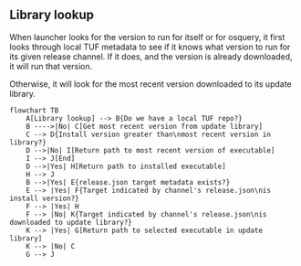 ## Library lookup

When launcher looks for the version to run for itself or for osquery, it first
looks through local TUF metadata to see if it knows what version to run for its
given release channel. If it does, and the version is already downloaded, it
will run that version.

Otherwise, it will look for the most recent version downloaded to its update
library.

```mermaid
flowchart TB
    A[Library lookup] --> B{Do we have a local TUF repo?}
    B ---->|No| C[Get most recent version from update library]
    C --> D{Install version greater than\nmost recent version in library?}
    D -->|No| I[Return path to most recent version of executable]
    I --> J[End]
    D -->|Yes| H[Return path to installed executable]
    H --> J
    B -->|Yes| E{release.json target metadata exists?}
    E --> |Yes| F{Target indicated by channel's release.json\nis install version?}
    F --> |Yes| H
    F --> |No| K{Target indicated by channel's release.json\nis downloaded to update library?}
    K --> |Yes| G[Return path to selected executable in update library]
    K --> |No| C
    G --> J
```
